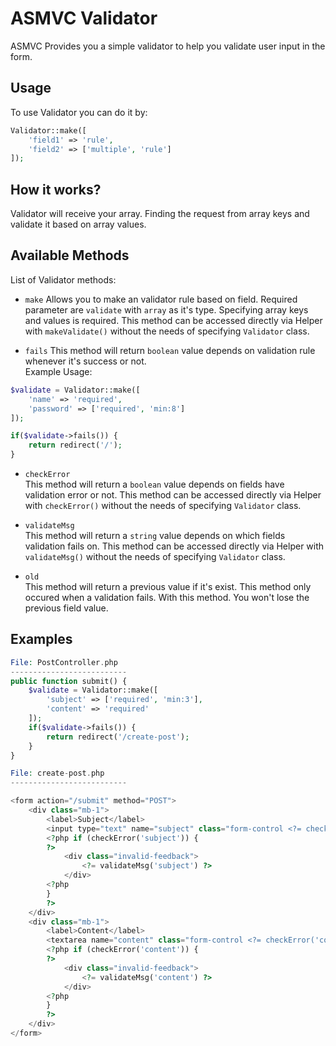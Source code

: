 # ASMVC Validator

ASMVC Provides you a simple validator to help you validate user input in the form.

## Usage

To use Validator you can do it by:

```php
Validator::make([
    'field1' => 'rule',
    'field2' => ['multiple', 'rule']
]);
```

## How it works?

Validator will receive your array. Finding the request from array keys and validate it based on array values.

## Available Methods

List of Validator methods:

- `make`
  Allows you to make an validator rule based on field. Required parameter are `validate` with `array` as it's type. Specifying array keys and values is required. This method can be accessed directly via Helper with `makeValidate()` without the needs
  of specifying `Validator` class.

- `fails`
  This method will return `boolean` value depends on validation rule whenever it's success or not.<br>
  Example Usage:

```php
$validate = Validator::make([
    'name' => 'required',
    'password' => ['required', 'min:8']
]);

if($validate->fails()) {
    return redirect('/');
}
```

- `checkError`<br>
  This method will return a `boolean` value depends on fields have validation error or not. This method can be accessed directly via Helper with `checkError()` without the needs
  of specifying `Validator` class.

- `validateMsg`<br>
  This method will return a `string` value depends on which fields validation fails on. This method can be accessed directly via Helper with `validateMsg()` without the needs
  of specifying `Validator` class.

- `old`<br>
  This method will return a previous value if it's exist. This method only occured when a validation fails. With this method. You won't lose the previous field value.

## Examples

```php
File: PostController.php
--------------------------
public function submit() {
    $validate = Validator::make([
        'subject' => ['required', 'min:3'],
        'content' => 'required'
    ]);
    if($validate->fails()) {
        return redirect('/create-post');
    }
}

```

```php
File: create-post.php
--------------------------

<form action="/submit" method="POST">
    <div class="mb-1">
        <label>Subject</label>
        <input type="text" name="subject" class="form-control <?= checkError('subject') ? 'is-invalid' : '' ?>" value="<?= old('subject') ?>">
        <?php if (checkError('subject')) {
        ?>
            <div class="invalid-feedback">
                <?= validateMsg('subject') ?>
            </div>
        <?php
        }
        ?>
    </div>
    <div class="mb-1">
        <label>Content</label>
        <textarea name="content" class="form-control <?= checkError('content') ? 'is-invalid' : '' ?>"><?= old('subject') ?></textarea>
        <?php if (checkError('content')) {
        ?>
            <div class="invalid-feedback">
                <?= validateMsg('content') ?>
            </div>
        <?php
        }
        ?>
    </div>
</form>
```
